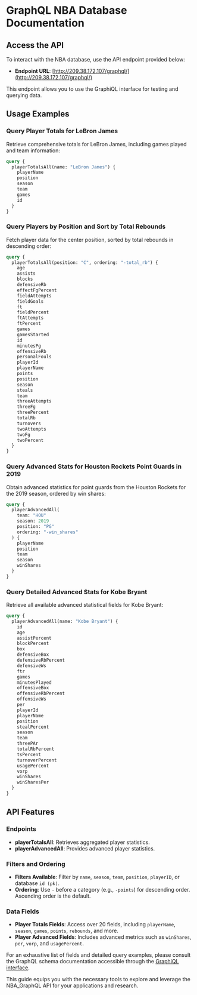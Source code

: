 # GraphQL NBA Database Documentation

## Access the API

To interact with the NBA database, use the API endpoint provided below:

- **Endpoint URL**: [http://209.38.172.107/graphql/](http://209.38.172.107/graphql/)

This endpoint allows you to use the GraphiQL interface for testing and querying data.

## Usage Examples

### Query Player Totals for LeBron James

Retrieve comprehensive totals for LeBron James, including games played and team information:

```graphql
query {
  playerTotalsAll(name: "LeBron James") {
    playerName
    position
    season
    team
    games
    id
  }
}
```

### Query Players by Position and Sort by Total Rebounds

Fetch player data for the center position, sorted by total rebounds in descending order:

```graphql
query {
  playerTotalsAll(position: "C", ordering: "-total_rb") {
    age
    assists
    blocks
    defensiveRb
    effectFgPercent
    fieldAttempts
    fieldGoals
    ft
    fieldPercent
    ftAttempts
    ftPercent
    games
    gamesStarted
    id
    minutesPg
    offensiveRb
    personalFouls
    playerId
    playerName
    points
    position
    season
    steals
    team
    threeAttempts
    threeFg
    threePercent
    totalRb
    turnovers
    twoAttempts
    twoFg
    twoPercent
  }
}
```

### Query Advanced Stats for Houston Rockets Point Guards in 2019

Obtain advanced statistics for point guards from the Houston Rockets for the 2019 season, ordered by win shares:

```graphql
query {
  playerAdvancedAll(
    team: "HOU"
    season: 2019
    position: "PG"
    ordering: "-win_shares"
  ) {
    playerName
    position
    team
    season
    winShares
  }
}
```

### Query Detailed Advanced Stats for Kobe Bryant

Retrieve all available advanced statistical fields for Kobe Bryant:

```graphql
query {
  playerAdvancedAll(name: "Kobe Bryant") {
    id
    age
    assistPercent
    blockPercent
    box
    defensiveBox
    defensiveRbPercent
    defensiveWs
    ftr
    games
    minutesPlayed
    offensiveBox
    offensiveRbPercent
    offensiveWs
    per
    playerId
    playerName
    position
    stealPercent
    season
    team
    threePAr
    totalRbPercent
    tsPercent
    turnoverPercent
    usagePercent
    vorp
    winShares
    winSharesPer
  }
}
```

## API Features

### Endpoints

- **playerTotalsAll**: Retrieves aggregated player statistics.
- **playerAdvancedAll**: Provides advanced player statistics.

### Filters and Ordering

- **Filters Available**: Filter by `name`, `season`, `team`, `position`, `playerID`, or database `id (pk)`.
- **Ordering**: Use `-` before a category (e.g., `-points`) for descending order. Ascending order is the default.

### Data Fields

- **Player Totals Fields**: Access over 20 fields, including `playerName`, `season`, `games`, `points`, `rebounds`, and more.
- **Player Advanced Fields**: Includes advanced metrics such as `winShares`, `per`, `vorp`, and `usagePercent`.

For an exhaustive list of fields and detailed query examples, please consult the GraphQL schema documentation accessible through the [GraphiQL interface](http://209.38.172.107/graphql/).

This guide equips you with the necessary tools to explore and leverage the NBA_GraphQL API for your applications and research.
